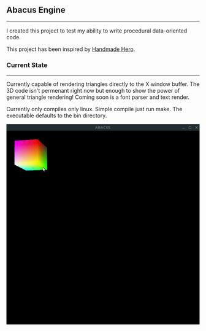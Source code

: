 ## Abacus Engine
---
I created this project to test my ability to write procedural data-oriented code.

This project has been inspired by [Handmade Hero](https://handmadehero.org/).

### Current State
---
Currently capable of rendering triangles directly to the X window buffer. The 3D code isn't permenant right now but enough to show the power of general triangle rendering! Coming soon is a font parser and text render.

Currently only compiles only linux. Simple compile just run make. The executable defaults to the bin directory.

![Wow very 3D!](Abacus.gif)
